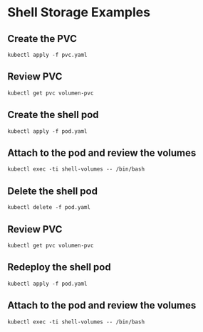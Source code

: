 # Shell Storage Examples

## Create the PVC

```
kubectl apply -f pvc.yaml
```

## Review PVC

```
kubectl get pvc volumen-pvc
```

## Create the shell pod

```
kubectl apply -f pod.yaml
```

## Attach to the pod and review the volumes

```
kubectl exec -ti shell-volumes -- /bin/bash
```

## Delete the shell pod

```
kubectl delete -f pod.yaml
```

## Review PVC

```
kubectl get pvc volumen-pvc
```

## Redeploy the shell pod

```
kubectl apply -f pod.yaml
```

## Attach to the pod and review the volumes

```
kubectl exec -ti shell-volumes -- /bin/bash
```
